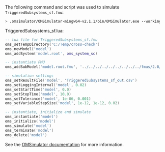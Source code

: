 The following command and script was used to simulate `TriggeredSubsystems_sf.fmu`:
```bash
> .omsimulator/OMSimulator-mingw64-v2.1.1/bin/OMSimulator.exe --workingDir=results/2.0/me/win64/OMSimulator/v2.1.1/DS_FMU_Export_from_Simulink/2.3.0/TriggeredSubsystems_sf --stripRoot=true --skipCSVHeader=true --addParametersToCSV=true --suppressPath=true --timeout=60 TriggeredSubsystems_sf.lua
```

TriggeredSubsystems_sf.lua:
```lua
-- lua file for TriggeredSubsystems_sf.fmu
oms_setTempDirectory('C:/Temp/cross-check')
oms_newModel('model')
oms_addSystem('model.root', oms_system_sc)

-- instantiate FMU
oms_addSubModel('model.root.fmu', '../../../../../../../../../fmus/2.0/me/win64/DS_FMU_Export_from_Simulink/2.3.0/TriggeredSubsystems_sf/TriggeredSubsystems_sf.fmu')

-- simulation settings
oms_setResultFile('model', 'TriggeredSubsystems_sf_out.csv')
oms_setLoggingInterval('model', 0.02)
oms_setStartTime('model', 0.0)
oms_setStopTime('model', 10.0)
oms_setTolerance('model', 1e-06, 0.001)
oms_setVariableStepSize('model', 1e-12, 1e-12, 0.02)

-- instantiate, initialize and simulate
oms_instantiate('model')
oms_initialize('model')
oms_simulate('model')
oms_terminate('model')
oms_delete('model')
```
See the [OMSimulator documentation](https://openmodelica.org/doc/OMSimulator/master/html/index.html) for more information.

